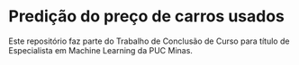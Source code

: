 # Predição do preço de carros usados

Este repositório faz parte do Trabalho de Conclusão de Curso para título de Especialista em Machine Learning da PUC Minas.
